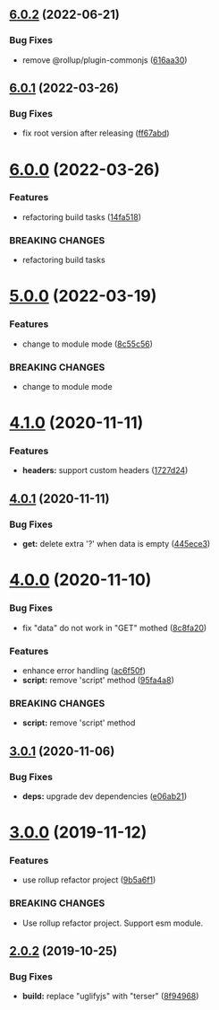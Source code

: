 ## [6.0.2](https://github.com/cycjimmy/mini-xhr/compare/v6.0.1...v6.0.2) (2022-06-21)


### Bug Fixes

* remove @rollup/plugin-commonjs ([616aa30](https://github.com/cycjimmy/mini-xhr/commit/616aa302429520d9f3a69198cf5045210c367a32))

## [6.0.1](https://github.com/cycjimmy/mini-xhr/compare/v6.0.0...v6.0.1) (2022-03-26)


### Bug Fixes

* fix root version after releasing ([ff67abd](https://github.com/cycjimmy/mini-xhr/commit/ff67abd3510a3b4b6452922c1a198dd519fbd4d1))

# [6.0.0](https://github.com/cycjimmy/mini-xhr/compare/v5.0.0...v6.0.0) (2022-03-26)


### Features

* refactoring build tasks ([14fa518](https://github.com/cycjimmy/mini-xhr/commit/14fa518ae5a1bfdc06867ff438ce2bf58755a2c5))


### BREAKING CHANGES

* refactoring build tasks

# [5.0.0](https://github.com/cycjimmy/mini-xhr/compare/v4.1.0...v5.0.0) (2022-03-19)


### Features

* change to module mode ([8c55c56](https://github.com/cycjimmy/mini-xhr/commit/8c55c56343ac51aa6126f16016dd4dcce6290648))


### BREAKING CHANGES

* change to module mode

# [4.1.0](https://github.com/cycjimmy/mini-xhr/compare/v4.0.1...v4.1.0) (2020-11-11)


### Features

* **headers:** support custom headers ([1727d24](https://github.com/cycjimmy/mini-xhr/commit/1727d2475b9c086b3b459a9634057c8ee60be681))

## [4.0.1](https://github.com/cycjimmy/mini-xhr/compare/v4.0.0...v4.0.1) (2020-11-11)


### Bug Fixes

* **get:** delete extra '?' when data is empty ([445ece3](https://github.com/cycjimmy/mini-xhr/commit/445ece3321cff7c9d5f54796783986f872e02aed))

# [4.0.0](https://github.com/cycjimmy/mini-xhr/compare/v3.0.1...v4.0.0) (2020-11-10)


### Bug Fixes

* fix "data" do not work in "GET" mothed ([8c8fa20](https://github.com/cycjimmy/mini-xhr/commit/8c8fa206f7e0fa4a7bc65c1c3940391b735449c6))


### Features

* enhance error handling ([ac6f50f](https://github.com/cycjimmy/mini-xhr/commit/ac6f50f4e1cc1f935bfef18eeef6384b226b46ed))
* **script:** remove 'script' method ([95fa4a8](https://github.com/cycjimmy/mini-xhr/commit/95fa4a883ca5085b8126b055e6b18f5dc9e25906))


### BREAKING CHANGES

* **script:** remove 'script' method

## [3.0.1](https://github.com/cycjimmy/mini-xhr/compare/v3.0.0...v3.0.1) (2020-11-06)


### Bug Fixes

* **deps:** upgrade dev dependencies ([e06ab21](https://github.com/cycjimmy/mini-xhr/commit/e06ab215440ed6dc208ddc8b35dee104623cd5da))

# [3.0.0](https://github.com/cycjimmy/mini-xhr/compare/v2.0.2...v3.0.0) (2019-11-12)


### Features

* use rollup refactor project ([9b5a6f1](https://github.com/cycjimmy/mini-xhr/commit/9b5a6f1b99ec68f0a456a400cb1780933682a038))


### BREAKING CHANGES

* Use rollup refactor project. Support esm module.

## [2.0.2](https://github.com/cycjimmy/mini-xhr/compare/v2.0.1...v2.0.2) (2019-10-25)


### Bug Fixes

* **build:** replace "uglifyjs" with "terser" ([8f94968](https://github.com/cycjimmy/mini-xhr/commit/8f949683cd83a8a1a00aeaf8e299c1ddb6d27242))
